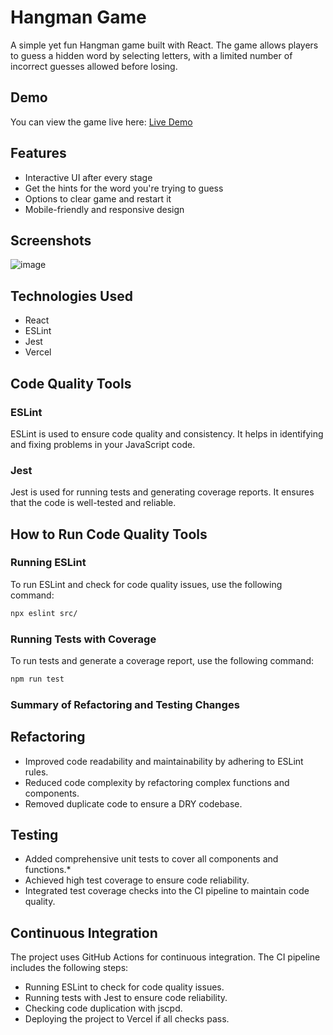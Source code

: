 # Hangman Game

A simple yet fun Hangman game built with React. The game allows players to guess a hidden word by selecting letters, with a limited number of incorrect guesses allowed before losing.

## Demo
You can view the game live here: [Live Demo](https://hangman-nine-fawn.vercel.app/)

## Features

* Interactive UI after every stage
* Get the hints for the word you're trying to guess
* Options to clear game and restart it
* Mobile-friendly and responsive design

## Screenshots
![image](https://github.com/user-attachments/assets/24b1eec9-4812-4448-b97c-fd0508634e1c)

## Technologies Used

* React
* ESLint
* Jest
* Vercel

## Code Quality Tools

### ESLint
ESLint is used to ensure code quality and consistency. It helps in identifying and fixing problems in your JavaScript code.

### Jest
Jest is used for running tests and generating coverage reports. It ensures that the code is well-tested and reliable.

## How to Run Code Quality Tools

### Running ESLint
To run ESLint and check for code quality issues, use the following command:
```sh
npx eslint src/
```
### Running Tests with Coverage
To run tests and generate a coverage report, use the following command:
```sh
npm run test 
```
### Summary of Refactoring and Testing Changes

## Refactoring

* Improved code readability and maintainability by adhering to ESLint rules.
* Reduced code complexity by refactoring complex functions and components.
* Removed duplicate code to ensure a DRY codebase.

## Testing

* Added comprehensive unit tests to cover all components and functions.*
* Achieved high test coverage to ensure code reliability.
* Integrated test coverage checks into the CI pipeline to maintain code quality.

## Continuous Integration

The project uses GitHub Actions for continuous integration. The CI pipeline includes the following steps:
* Running ESLint to check for code quality issues.
* Running tests with Jest to ensure code reliability.
* Checking code duplication with jscpd.
* Deploying the project to Vercel if all checks pass.



